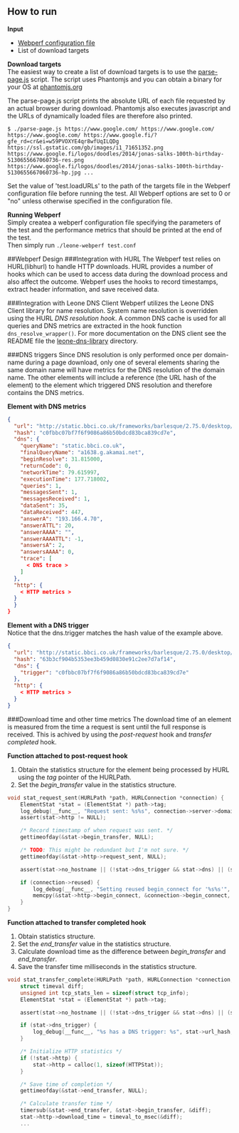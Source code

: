 
How to run
---
**Input**  
- [Webperf configuration file](https://github.com/mboye/leone/blob/master/leone-webperf/webperf.conf) 
- List of download targets

**Download targets**  
The easiest way to create a list of download targets is to use the [parse-page.js](https://github.com/mboye/leone/tree/master/parsing-server) script. The script uses Phantomjs and you can obtain a binary for your OS at [phantomjs.org](http://phantomjs.org/download.html)

The parse-page.js script prints the absolute URL of each file requested by an actual browser during download. Phantomjs also executes javascript and the URLs of dynamically loaded files are therefore also printed.

``$ ./parse-page.js https://www.google.com/ https://www.google.com/
https://www.google.com/
https://www.google.fi/?gfe_rd=cr&ei=w59PVOXYE4qr8wfUqILQDg
https://ssl.gstatic.com/gb/images/i1_71651352.png
https://www.google.fi/logos/doodles/2014/jonas-salks-100th-birthday-5130655667060736-res.png
https://www.google.fi/logos/doodles/2014/jonas-salks-100th-birthday-5130655667060736-hp.jpg
...``

Set the value of  'test.loadURLs' to the path of the targets file in the Webperf configuration file before running the test. All Webperf options are set to 0 or "no" unless otherwise specified in the configuration file.

**Running Webperf**  
Simply createa a webperf configuration file specifying the parameters of the test and the performance metrics that should be printed at the end of the test.  
Then simply run ``./leone-webperf test.conf``


##Webperf Design
###Integration with HURL
The Webperf test relies on HURL(libhurl) to handle HTTP downloads. HURL provides a number of hooks which can be used to access data during the download process and also affect the outcome. Webperf uses the hooks to record timestamps, extract header information, and save received data.

###Integration with Leone DNS Client
Webperf utilizes the Leone DNS Client library for name resolution.
System name resolution is overridden using the HURL *DNS resolution hook*.
A common DNS cache is used for all queries and DNS metrics are extracted in the hook function ``dns_resolve_wrapper()``.
For more documentation on the DNS client see the README file the
[leone-dns-library](https://github.com/PasiSa/leone/tree/master/leone-dns-library/README.md) directory.

###DNS triggers
Since DNS resolution is only performed once per domain-name during a page download, only one of several elements sharing the same domain name will have metrics for the DNS resolution of the domain name. The other elements will include a reference (the URL hash of the element) to the element which triggered DNS resolution and therefore contains the DNS metrics.

**Element with DNS metrics**
```json
{
  "url": "http://static.bbci.co.uk/frameworks/barlesque/2.75.0/desktop/3.5/style/main.css",
  "hash": "c0fbbc07bf7f6f9086a86b50bdcd83bca839cd7e",
  "dns": {
    "queryName": "static.bbci.co.uk",
    "finalQueryName": "a1638.g.akamai.net",
    "beginResolve": 31.815000,
    "returnCode": 0,
    "networkTime": 79.615997,
    "executionTime": 177.718002,
    "queries": 1,
    "messagesSent": 1,
    "messagesReceived": 1,
    "dataSent": 35,
    "dataReceived": 447,
    "answerA": "193.166.4.70",
    "answerATTL": 20,
    "answerAAAA": "",
    "answerAAAATTL": -1,
    "answersA": 2,
    "answersAAAA": 0,
    "trace": [
      < DNS trace >
    ]
  },
  "http": {
  	< HTTP metrics >
  }
  }
}
```

**Element with a DNS trigger**  
Notice that the dns.trigger matches the hash value of the example above.
```json
{
  "url": "http://static.bbci.co.uk/frameworks/barlesque/2.75.0/desktop/3.5/img/bbccookies/cookie_prompt_sprite.png",
  "hash": "63b3cf904b5353ee3b459d0830e91c2ee7d7af14",
  "dns": {
 	"trigger": "c0fbbc07bf7f6f9086a86b50bdcd83bca839cd7e"
  },
  "http": {
  	< HTTP metrics >
  }
}
```

###Download time and other time metrics
The download time of an element is measured from the time a request is sent until the full response is received.
This is achived by using the *post-request* hook and *transfer completed* hook.


**Function attached to post-request hook**  
1. Obtain the statistics structure for the element being processed by HURL using the *tag* pointer of the HURLPath.  
2. Set the *begin_transfer* value in the statistics structure.

```c
void stat_request_sent(HURLPath *path, HURLConnection *connection) {
	ElementStat *stat = (ElementStat *) path->tag;
	log_debug(__func__, "Request sent: %s%s", connection->server->domain->domain, path->path);
	assert(stat->http != NULL);

	/* Record timestamp of when request was sent. */
	gettimeofday(&stat->begin_transfer, NULL);

	/* TODO: This might be redundant but I'm not sure. */
	gettimeofday(&stat->http->request_sent, NULL);

	assert(stat->no_hostname || (!stat->dns_trigger && stat->dns) || (stat->dns_trigger && !stat->dns));

	if (connection->reused) {
		log_debug(__func__, "Setting reused begin_connect for '%s%s'", path->server->domain->domain, path->path);
		memcpy(&stat->http->begin_connect, &connection->begin_connect, sizeof(struct timeval));
	}
}
```

**Function attached to transfer completed hook**  
1. Obtain statistics structure.  
2. Set the *end_transfer* value in the statistics structure.  
3. Calculate download time as the difference between *begin_transfer* and *end_transfer*.  
4. Save the transfer time milliseconds in the statistics structure.  
```c
void stat_transfer_complete(HURLPath *path, HURLConnection *connection, HURLTransferResult result, size_t content_length, size_t overhead) {
	struct timeval diff;
	unsigned int tcp_stats_len = sizeof(struct tcp_info);
	ElementStat *stat = (ElementStat *) path->tag;

	assert(stat->no_hostname || (!stat->dns_trigger && stat->dns) || (stat->dns_trigger && !stat->dns));

	if (stat->dns_trigger) {
		log_debug(__func__, "%s has a DNS trigger: %s", stat->url_hash, stat->dns_trigger);
	}

	/* Initialize HTTP statistics */
	if (!stat->http) {
		stat->http = calloc(1, sizeof(HTTPStat));
	}

	/* Save time of completion */
	gettimeofday(&stat->end_transfer, NULL);

	/* Calculate transfer time */
	timersub(&stat->end_transfer, &stat->begin_transfer, &diff);
	stat->http->download_time = timeval_to_msec(&diff);
    ...
```

